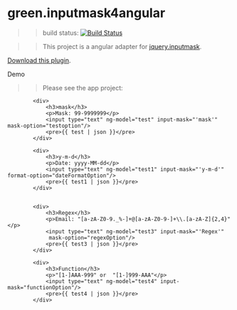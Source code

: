 green.inputmask4angular
========

>>build status: [![Build Status](https://travis-ci.org/greengerong/green.inputmask4angular.png?branch=master)](https://travis-ci.org/greengerong/green.inputmask4angular)

>>This project is a angular adapter for [jquery.inputmask](https://github.com/RobinHerbots/jquery.inputmask,"jquery.inputmask"). 


[Download this plugin](https://github.com/greengerong/green.inputmask4angular/tree/master/release).

Demo

>>Please see the app project:

			<div>
		        <h3>mask</h3>
		        <p>Mask: 99-9999999</p>
		        <input type="text" ng-model="test" input-mask="'mask'" mask-option="testoption"/>
		        <pre>{{ test | json }}</pre>
		    </div>

		    <div>
		        <h3>y-m-d</h3>
		        <p>Date: yyyy-MM-dd</p>
		        <input type="text" ng-model="test1" input-mask="'y-m-d'" format-option="dateFormatOption"/>
		        <pre>{{ test1 | json }}</pre>
		    </div>


		    <div>
		        <h3>Regex</h3>
		        <p>Email: "[a-zA-Z0-9._%-]+@[a-zA-Z0-9-]+\\.[a-zA-Z]{2,4}"</p>
		        <input type="text" ng-model="test3" input-mask="'Regex'"
		         mask-option="regexOption"/>
		        <pre>{{ test3 | json }}</pre>
		    </div>

		    <div>
		        <h3>Function</h3>
		        <p>"[1-]AAA-999" or  "[1-]999-AAA"</p>
		        <input type="text" ng-model="test4" input-mask="functionOption"/>
		        <pre>{{ test4 | json }}</pre>
		    </div>
